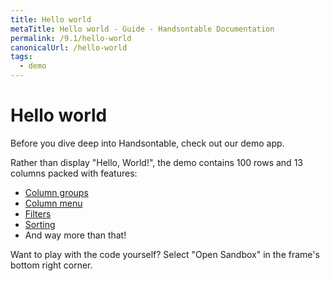 ```yaml
---
title: Hello world
metaTitle: Hello world - Guide - Handsontable Documentation
permalink: /9.1/hello-world
canonicalUrl: /hello-world
tags:
  - demo
---
```


# Hello world

Before you dive deep into Handsontable, check out our demo app.

Rather than display "Hello, World!", the demo contains 100 rows and 13 columns packed with features:

- [Column groups](@/guides/columns/column-groups.md)
- [Column menu](@/guides/columns/column-menu.md)
- [Filters](@/guides/columns/column-filter.md)
- [Sorting](@/guides/rows/row-sorting.md)
- And way more than that!

Want to play with the code yourself? Select "Open Sandbox" in the frame's bottom right corner.

<HelloWorld :demos="[
  {
    name: 'JavaScript',
    title: 'Handsontable JavaScript Data Grid - Hello World App',
    codeSandboxId: 'handsontable-javascript-data-grid-hello-world-app-dzx8f',
    selectedFile: '/src/index.js',
  },
  {
    name: 'TypeScript',
    title: 'Handsontable TypeScript Data Grid - Hello World App',
    codeSandboxId: 'handsontable-typescript-data-grid-hello-world-app-145es',
    selectedFile: '/src/index.ts',
  },
  {
    name: 'React',
    title: 'Handsontable React Data Grid - Hello World App',
    codeSandboxId: 'handsontable-react-data-grid-hello-world-app-yt46w',
    selectedFile: '/src/index.tsx',
  },
  {
    name: 'Angular',
    title: 'Handsontable Angular Data Grid - Hello World App',
    codeSandboxId: 'handsontable-angular-data-grid-hello-world-app-50pb7',
    selectedFile: '/src/data-grid/data-grid.component.ts',
  },
  {
    name: 'Vue',
    title: 'Handsontable Vue Data Grid - Hello World App',
    codeSandboxId: 'handsontable-vue-data-grid-hello-world-app-hh2hk',
    selectedFile: '/src/components/DataGrid.vue',
  },
]"></HelloWorld>
